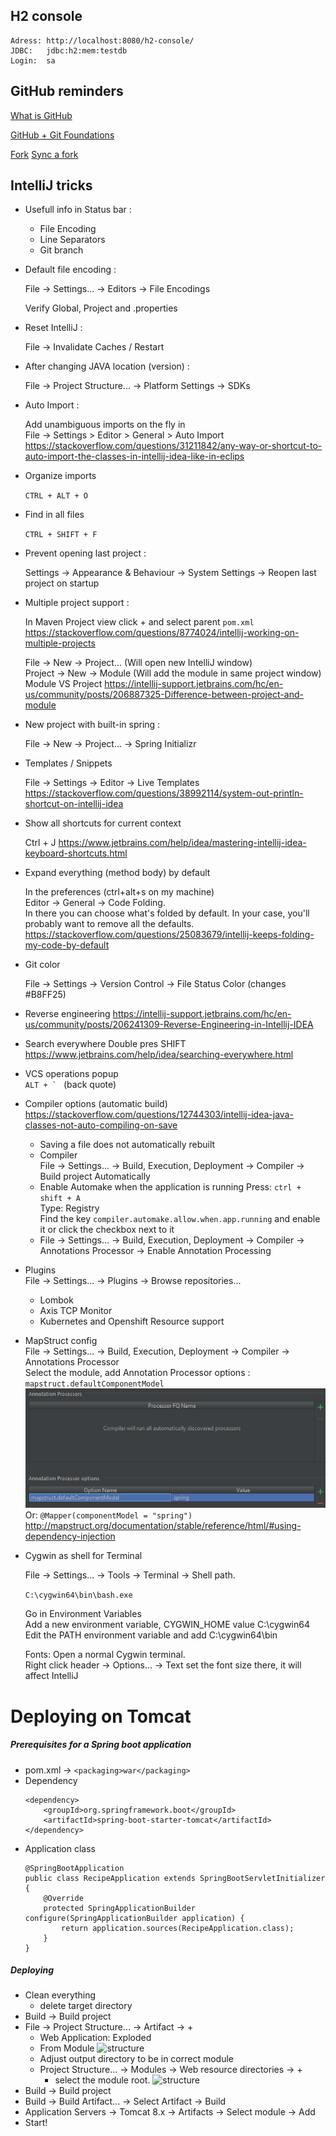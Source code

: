 
## H2 console

    Adress: http://localhost:8080/h2-console/
    JDBC:   jdbc:h2:mem:testdb
    Login:  sa
    
    
## GitHub reminders

[What is GitHub](https://www.youtube.com/watch?v=HwrPhOp6-aM)

[GitHub + Git Foundations](https://www.youtube.com/watch?v=w3jLJU7DT5E)

[Fork](https://help.github.com/articles/fork-a-repo/)
[Sync a fork](https://help.github.com/articles/syncing-a-fork/)


## IntelliJ tricks

- Usefull info in Status bar :

    - File Encoding
    - Line Separators
    - Git branch

- Default file encoding :
    
    File -> Settings... -> Editors -> File Encodings
    
    Verify Global, Project and .properties
    
- Reset IntelliJ :

    File -> Invalidate Caches / Restart

- After changing JAVA location (version) :  

    File -> Project Structure... -> Platform Settings -> SDKs

- Auto Import :

    Add unambiguous imports on the fly in  
File -> Settings > Editor > General > Auto Import
https://stackoverflow.com/questions/31211842/any-way-or-shortcut-to-auto-import-the-classes-in-intellij-idea-like-in-eclips

- Organize imports

    `CTRL + ALT + O`
    
- Find in all files

    `CTRL + SHIFT + F`

- Prevent opening last project :

    Settings -> Appearance & Behaviour -> System Settings -> Reopen last project on startup

- Multiple project support :

    In Maven Project view click + and select parent `pom.xml`
    https://stackoverflow.com/questions/8774024/intellij-working-on-multiple-projects
    
    File -> New -> Project... (Will open new IntelliJ window)  
    Project -> New -> Module (Will add the module in same project window)  
    Module VS Project
    https://intellij-support.jetbrains.com/hc/en-us/community/posts/206887325-Difference-between-project-and-module
    
- New project with built-in spring :

    File -> New -> Project... -> Spring Initializr 

- Templates / Snippets

    File -> Settings -> Editor -> Live Templates
    https://stackoverflow.com/questions/38992114/system-out-println-shortcut-on-intellij-idea

- Show all shortcuts for current context

    Ctrl + J
    https://www.jetbrains.com/help/idea/mastering-intellij-idea-keyboard-shortcuts.html

- Expand everything (method body) by default

    In the preferences (ctrl+alt+s on my machine)  
    Editor -> General -> Code Folding.  
    In there you can choose what's folded by default. In your case, you'll probably want to remove all the defaults.
    https://stackoverflow.com/questions/25083679/intellij-keeps-folding-my-code-by-default

- Git color

    File -> Settings -> Version Control -> File Status Color (changes #B8FF25)

- Reverse engineering
    https://intellij-support.jetbrains.com/hc/en-us/community/posts/206241309-Reverse-Engineering-in-Intellij-IDEA
    
- Search everywhere
    Double pres SHIFT
    https://www.jetbrains.com/help/idea/searching-everywhere.html
    
- VCS operations popup  
    ``ALT + ` `` (back quote)
    
- Compiler options (automatic build)
    https://stackoverflow.com/questions/12744303/intellij-idea-java-classes-not-auto-compiling-on-save
    - Saving a file does not automatically rebuilt
    - Compiler  
        File -> Settings... -> Build, Execution, Deployment -> Compiler -> Build project Automatically
    - Enable Automake when the application is running
      Press: `ctrl + shift + A`  
      Type: Registry  
      Find the key `compiler.automake.allow.when.app.running` and enable it or click the checkbox next to it
    - File -> Settings... -> Build, Execution, Deployment -> Compiler -> Annotations Processor -> Enable Annotation Processing

- Plugins  
    File -> Settings... -> Plugins -> Browse repositories...
    
    - Lombok
    - Axis TCP Monitor
    - Kubernetes and Openshift Resource support
    
- MapStruct config  
    File -> Settings... -> Build, Execution, Deployment -> Compiler -> Annotations Processor  
    Select the module, add Annotation Processor options : `mapstruct.defaultComponentModel`
    ![structure](src/main/resources/static/images/mapstruct.png)
    Or: `@Mapper(componentModel = "spring")`
    http://mapstruct.org/documentation/stable/reference/html/#using-dependency-injection

- Cygwin as shell for Terminal
    
    File -> Settings... -> Tools -> Terminal -> Shell path.
    
    ```C:\cygwin64\bin\bash.exe```
    
    Go in Environment Variables  
    Add a new environment variable, CYGWIN_HOME value C:\cygwin64  
    Edit the PATH environment variable and add C:\cygwin64\bin
    
    Fonts: Open a normal Cygwin terminal.  
    Right click header -> Options... -> Text set the font size there, it will affect IntelliJ
    
# Deploying on Tomcat 
##### Prerequisites for a Spring boot application
- pom.xml -> ```<packaging>war</packaging>```
- Dependency
    ```
    <dependency>
        <groupId>org.springframework.boot</groupId>
        <artifactId>spring-boot-starter-tomcat</artifactId>
    </dependency>
    ```
- Application class
    ```
    @SpringBootApplication
    public class RecipeApplication extends SpringBootServletInitializer {
        @Override
        protected SpringApplicationBuilder configure(SpringApplicationBuilder application) {
            return application.sources(RecipeApplication.class);
        }
    }
    
   ```
##### Deploying
- Clean everything
    - delete target directory
- Build -> Build project
- File -> Project Structure... -> Artifact -> +
    - Web Application: Exploded
    - From Module
![structure](src/main/resources/static/images/structure.png)
    - Adjust output directory to be in correct module
    - Project Structure... -> Modules -> Web resource directories -> +
        - select the module root.
![structure](src/main/resources/static/images/module.png)        
- Build -> Build project
- Build -> Build Artifact... -> Select Artifact -> Build
- Application Servers -> Tomcat 8.x -> Artifacts -> Select module -> Add
- Start!